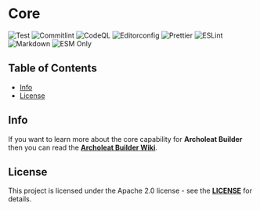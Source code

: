 # Core

![Test](https://img.shields.io/github/actions/workflow/status/archoleat/core/mocha.yaml?label=Test)
![Commitlint](https://img.shields.io/github/actions/workflow/status/archoleat/core/commitlint.yaml?label=Commitlint)
![CodeQL](https://img.shields.io/github/actions/workflow/status/archoleat/core/codeql.yaml?label=CodeQL)
![Editorconfig](https://img.shields.io/github/actions/workflow/status/archoleat/core/editorconfig.yaml?label=Editorconfig)
![Prettier](https://img.shields.io/github/actions/workflow/status/archoleat/core/prettier.yaml?label=Prettier)
![ESLint](https://img.shields.io/github/actions/workflow/status/archoleat/core/eslint.yaml?label=ESLint)
![Markdown](https://img.shields.io/github/actions/workflow/status/archoleat/core/markdown.yaml?label=Markdown)
![ESM Only](https://img.shields.io/badge/ESM-only-gray?labelColor=fe0)

## Table of Contents

-   [Info](#info)
-   [License](#license)

## Info

If you want to learn more about the core capability for **Archoleat Builder**
then you can read the
[**Archoleat Builder Wiki**](https://github.com/archoleat/archoleat-builder/wiki).

## License

This project is licensed under the Apache 2.0 license - see the
[**LICENSE**](LICENSE) for details.

